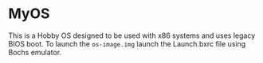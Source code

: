# MyOS

This is a Hobby OS designed to be used with x86 systems and uses legacy BIOS boot.
To launch the `os-image.img` launch the Launch.bxrc file using Bochs emulator.